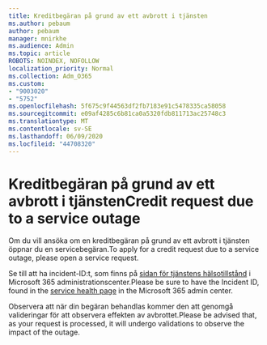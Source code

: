 ```yaml
---
title: Kreditbegäran på grund av ett avbrott i tjänsten
ms.author: pebaum
author: pebaum
manager: mnirkhe
ms.audience: Admin
ms.topic: article
ROBOTS: NOINDEX, NOFOLLOW
localization_priority: Normal
ms.collection: Adm_O365
ms.custom:
- "9003020"
- "5752"
ms.openlocfilehash: 5f675c9f44563df2fb7183e91c5478335ca58058
ms.sourcegitcommit: e09af4285c6b81ca0a5320fdb811713ac25748c3
ms.translationtype: MT
ms.contentlocale: sv-SE
ms.lasthandoff: 06/09/2020
ms.locfileid: "44708320"
---
```

# <a name="credit-request-due-to-a-service-outage"></a><span data-ttu-id="8c6aa-102">Kreditbegäran på grund av ett avbrott i tjänsten</span><span class="sxs-lookup"><span data-stu-id="8c6aa-102">Credit request due to a service outage</span></span>

<span data-ttu-id="8c6aa-103">Om du vill ansöka om en kreditbegäran på grund av ett avbrott i tjänsten öppnar du en servicebegäran.</span><span class="sxs-lookup"><span data-stu-id="8c6aa-103">To apply for a credit request due to a service outage, please open a service request.</span></span>

<span data-ttu-id="8c6aa-104">Se till att ha incident-ID:t, som finns på [sidan för tjänstens hälsotillstånd](https://docs.microsoft.com/office365/enterprise/view-service-health) i Microsoft 365 administrationscenter.</span><span class="sxs-lookup"><span data-stu-id="8c6aa-104">Please be sure to have the Incident ID, found in the [service health page](https://docs.microsoft.com/office365/enterprise/view-service-health) in the Microsoft 365 admin center.</span></span>

<span data-ttu-id="8c6aa-105">Observera att när din begäran behandlas kommer den att genomgå valideringar för att observera effekten av avbrottet.</span><span class="sxs-lookup"><span data-stu-id="8c6aa-105">Please be advised that, as your request is processed, it will undergo validations to observe the impact of the outage.</span></span>
